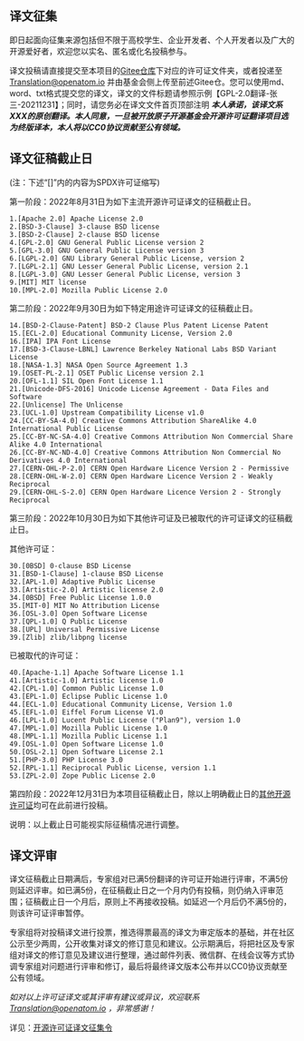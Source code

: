 ## 译文征集

即日起面向征集来源包括但不限于高校学生、企业开发者、个人开发者以及广大的开源爱好者，欢迎您以实名、匿名或化名投稿参与。

译文投稿请直接提交至本项目的[Gitee仓库](http://gitee.com/OpenAtomFoundation/legal-license-translation)下对应的许可证文件夹，或者投递至 Translation@openatom.io 并由基金会侧上传至前述Gitee仓。您可以使用md、word、txt格式提交您的译文，译文的文件标题请参照示例【GPL-2.0翻译-张三-20211231】；同时，请您务必在译文文件首页顶部注明  **_本人承诺，该译文系XXX的原创翻译。本人同意，一旦被开放原子开源基金会开源许可证翻译项目选为终版译本，本人将以CC0协议贡献至公有领域。_**  

## 译文征稿截止日
(注：下述“[]”内的内容为SPDX许可证缩写)

第一阶段：2022年8月31日为如下主流开源许可证译文的征稿截止日。


```
1.[Apache 2.0] Apache License 2.0
2.[BSD-3-Clause] 3-clause BSD license
3.[BSD-2-Clause] 2-clause BSD license
4.[GPL-2.0] GNU General Public License version 2
5.[GPL-3.0] GNU General Public License version 3
6.[LGPL-2.0] GNU Library General Public License, version 2
7.[LGPL-2.1] GNU Lesser General Public License, version 2.1
8.[LGPL-3.0] GNU Lesser General Public License, version 3
9.[MIT] MIT license
10.[MPL-2.0] Mozilla Public License 2.0
```


第二阶段：2022年9月30日为如下特定用途许可证译文的征稿截止日。


```
14.[BSD-2-Clause-Patent] BSD-2 Clause Plus Patent License Patent
15.[ECL-2.0] Educational Community License, Version 2.0
16.[IPA] IPA Font License
17.[BSD-3-Clause-LBNL] Lawrence Berkeley National Labs BSD Variant License
18.[NASA-1.3] NASA Open Source Agreement 1.3
19.[OSET-PL-2.1] OSET Public License version 2.1
20.[OFL-1.1] SIL Open Font License 1.1
21.[Unicode-DFS-2016] Unicode License Agreement - Data Files and Software
22.[Unlicense] The Unlicense
23.[UCL-1.0] Upstream Compatibility License v1.0
24.[CC-BY-SA-4.0] Creative Commons Attribution ShareAlike 4.0 International Public License
25.[CC-BY-NC-SA-4.0] Creative Commons Attribution Non Commercial Share Alike 4.0 International
26.[CC-BY-NC-ND-4.0] Creative Commons Attribution Non Commercial No Derivatives 4.0 International
27.[CERN-OHL-P-2.0] CERN Open Hardware Licence Version 2 - Permissive
28.[CERN-OHL-W-2.0] CERN Open Hardware Licence Version 2 - Weakly Reciprocal
29.[CERN-OHL-S-2.0] CERN Open Hardware Licence Version 2 - Strongly Reciprocal

```

第三阶段：2022年10月30日为如下其他许可证及已被取代的许可证译文的征稿截止日。

其他许可证：

```
30.[0BSD] 0-clause BSD License
31.[BSD-1-Clause] 1-clause BSD License
32.[APL-1.0] Adaptive Public License
33.[Artistic-2.0] Artistic license 2.0
34.[0BSD] Free Public License 1.0.0
35.[MIT-0] MIT No Attribution License
36.[OSL-3.0] Open Software License
37.[QPL-1.0] Q Public License
38.[UPL] Universal Permissive License
39.[Zlib] zlib/libpng license
```


已被取代的许可证：


```
40.[Apache-1.1] Apache Software License 1.1
41.[Artistic-1.0] Artistic license 1.0
42.[CPL-1.0] Common Public License 1.0
43.[EPL-1.0] Eclipse Public License 1.0
44.[ECL-1.0] Educational Community License, Version 1.0
45.[EFL-1.0] Eiffel Forum License V1.0
46.[LPL-1.0] Lucent Public License ("Plan9"), version 1.0
47.[MPL-1.0] Mozilla Public License 1.0
48.[MPL-1.1] Mozilla Public License 1.1
49.[OSL-1.0] Open Software License 1.0
50.[OSL-2.1] Open Software License 2.1
51.[PHP-3.0] PHP License 3.0
52.[RPL-1.1] Reciprocal Public License, version 1.1
53.[ZPL-2.0] Zope Public License 2.0
```


第四阶段：2022年12月31日为本项目征稿截止日，除以上明确截止日的[其他开源许可证](https://opensource.org/licenses/category)均可在此前进行投稿。

说明：以上截止日可能视实际征稿情况进行调整。

## 译文评审
译文征稿截止日期满后，专家组对已满5份翻译的许可证开始进行评审，不满5份则延迟评审。如已满5份，在征稿截止日之一个月内仍有投稿，则仍纳入评审范围；征稿截止日一个月后，原则上不再接收投稿。如延迟一个月后仍不满5份的，则该许可证评审暂停。

专家组将对投稿译文进行投票，推选得票最高的译文为审定版本的基础，并在社区公示至少两周，公开收集对译文的修订意见和建议。公示期满后，将把社区及专家组对译文的修订意见及建议进行整理，通过邮件列表、微信群、在线会议等方式协调专家组对问题进行评审和修订，最后将最终译文版本公布并以CC0协议贡献至公有领域。

 _如对以上许可证译文或其评审有建议或异议，欢迎联系 Translation@openatom.io ，非常感谢！_ 


详见：[开源许可证译文征集令](https://mp.weixin.qq.com/s/ydxXnlTqvzQCP8c7m2FF3w)